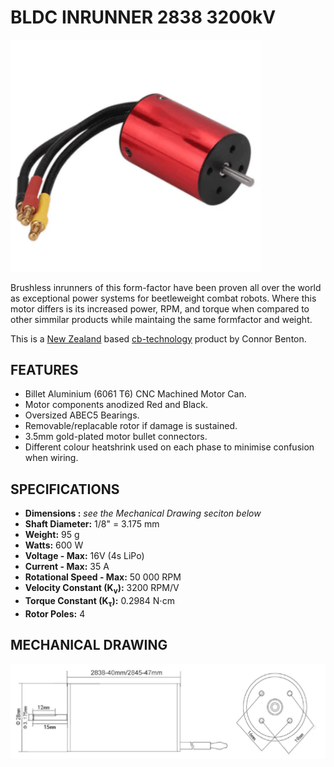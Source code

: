 # BLDC INRUNNER 2838 3200kV

<img src="assets/MOTOR.png" width="400">

Brushless inrunners of this form-factor have been proven all over the world as exceptional power systems for beetleweight combat robots. Where this motor differs is its increased power, RPM, and torque when compared to other simmilar products while maintaing the same formfactor and weight. 

This is a [New Zealand](https://www.google.co.nz/maps/place/Christchurch+New+Zealand) based [cb-technology](https://www.cb-technology.co.nz/) product by Connor Benton.

## FEATURES
- Billet Aluminium (6061 T6) CNC Machined Motor Can.
- Motor components anodized Red and Black.
- Oversized ABEC5 Bearings.
- Removable/replacable rotor if damage is sustained.
- 3.5mm gold-plated motor bullet connectors.
- Different colour heatshrink used on each phase to minimise confusion when wiring.

## SPECIFICATIONS
- **Dimensions :** *see the Mechanical Drawing seciton below*
- **Shaft Diameter:** 1/8" = 3.175 mm
- **Weight:** 95 g
- **Watts:** 600 W
- **Voltage - Max:** 16V (4s LiPo)
- **Current - Max:** 35 A
- **Rotational Speed - Max:** 50 000 RPM
- **Velocity Constant (K<sub>v</sub>):** 3200 RPM/V
- **Torque Constant (K<sub>&tau;</sub>):** 0.2984 N⋅cm
- **Rotor Poles:** 4
 
 ## MECHANICAL DRAWING
<img src="assets/MECH_DWG.png" width="700">